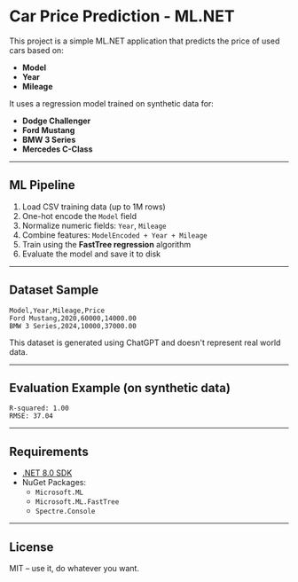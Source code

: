 # Car Price Prediction - ML.NET

This project is a simple ML.NET application that predicts the price of used cars based on:

- **Model**
- **Year**
- **Mileage**

It uses a regression model trained on synthetic data for:
- **Dodge Challenger**
- **Ford Mustang**
- **BMW 3 Series**
- **Mercedes C-Class**

---

## ML Pipeline

1. Load CSV training data (up to 1M rows)
2. One-hot encode the `Model` field
3. Normalize numeric fields: `Year`, `Mileage`
4. Combine features: `ModelEncoded + Year + Mileage`
5. Train using the **FastTree regression** algorithm
6. Evaluate the model and save it to disk

---

## Dataset Sample

```csv
Model,Year,Mileage,Price
Ford Mustang,2020,60000,14000.00
BMW 3 Series,2024,10000,37000.00
```

This dataset is generated using ChatGPT and doesn't represent real world data.

---

## Evaluation Example (on synthetic data)

```
R-squared: 1.00
RMSE: 37.04
```

---

## Requirements

- [.NET 8.0 SDK](https://dotnet.microsoft.com/)
- NuGet Packages:
  - `Microsoft.ML`
  - `Microsoft.ML.FastTree`
  - `Spectre.Console`

---

## License

MIT – use it, do whatever you want.
